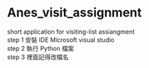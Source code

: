 # Anes_visit_assignment
short application for visiting-list assiangment  
step 1 安裝 IDE Microsoft visual studio  
step 2 執行 Python 檔案  
step 3 裡面記得改檔名  
